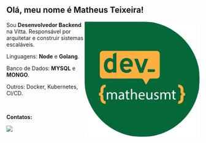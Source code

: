 ## Olá, meu nome é Matheus Teixeira!
 
<img src="dev-matheusmt.png" min-width="300px" max-width="300px" width="300px" align="right" alt="logo dev-matheusmt">

<p align="left"> 

 Sou <strong>Desenvolvedor Backend</strong> na Vitta. Responsável por arquitetar e construir sistemas escaláveis.
</p>

<p align="left">
  Linguagens: <strong>Node</strong> e <strong>Golang</strong>.
</p>

<p align="left">
   Banco de Dados: <strong>MYSQL</strong> e <strong>MONGO</strong>.
</p>

<p align="left">
  Outros: Docker, Kubernetes, CI/CD.
</p>


<br>

<p align="left">
<strong>Contatos:</strong>
</p>

<p align="left">
  <a href="https://www.linkedin.com/in/matheusteixeirajs/" alt="Linkedin">
    <img src="https://img.shields.io/badge/-Linkedin-27A7DE?style=for-the-badge&logo=Linkedin&logoColor=000000&link=https://www.linkedin.com/in/matheusteixeirajs/"/>
  </a>
</p>
